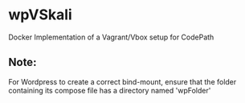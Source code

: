 # wpVSkali
Docker Implementation of a Vagrant/Vbox setup for CodePath

## Note: 
For Wordpress to create a correct bind-mount, ensure that the folder containing its compose file has a directory named 'wpFolder'
